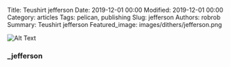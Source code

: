 Title: Teushirt jefferson
Date: 2019-12-01 00:00
Modified: 2019-12-01 00:00
Category: articles
Tags: pelican, publishing
Slug: jefferson
Authors: robrob
Summary: Teushirt jefferson
Featured_image: images/dithers/jefferson.png

![Alt Text]({static}/original_images/jefferson_original.png)
### _jefferson
